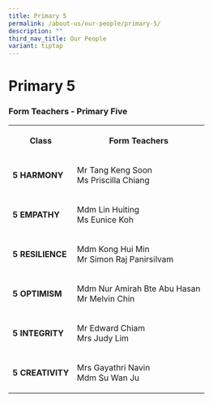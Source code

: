 ```yaml
---
title: Primary 5
permalink: /about-us/our-people/primary-5/
description: ""
third_nav_title: Our People
variant: tiptap
---
```

<h1><strong>Primary 5</strong></h1>
<h3>Form Teachers - Primary Five</h3>
<table>
<tbody>
<tr>
<th rowspan="1" colspan="1">
<p>Class</p>
</th>
<th rowspan="1" colspan="1">
<p>Form Teachers</p>
</th>
</tr>
<tr>
<td rowspan="1" colspan="1">
<p><strong>5 HARMONY</strong>
</p>
</td>
<td rowspan="1" colspan="1">
<p>Mr Tang Keng Soon
<br>Ms Priscilla Chiang</p>
</td>
</tr>
<tr>
<td rowspan="1" colspan="1">
<p><strong>5 EMPATHY</strong>
</p>
</td>
<td rowspan="1" colspan="1">
<p>Mdm Lin Huiting
<br>Ms Eunice Koh</p>
</td>
</tr>
<tr>
<td rowspan="1" colspan="1">
<p><strong>5 RESILIENCE</strong>
</p>
</td>
<td rowspan="1" colspan="1">
<p>Mdm Kong Hui Min
<br>Mr Simon Raj Panirsilvam</p>
</td>
</tr>
<tr>
<td rowspan="1" colspan="1">
<p><strong>5 OPTIMISM</strong>
</p>
</td>
<td rowspan="1" colspan="1">
<p>Mdm Nur Amirah Bte Abu Hasan
<br>Mr Melvin Chin</p>
</td>
</tr>
<tr>
<td rowspan="1" colspan="1">
<p><strong>5 INTEGRITY</strong>
</p>
</td>
<td rowspan="1" colspan="1">
<p>Mr Edward Chiam
<br>Mrs Judy Lim</p>
</td>
</tr>
<tr>
<td rowspan="1" colspan="1">
<p><strong>5 CREATIVITY</strong>
</p>
</td>
<td rowspan="1" colspan="1">
<p>Mrs Gayathri Navin
<br>Mdm Su Wan Ju</p>
</td>
</tr>
</tbody>
</table>
<p></p>